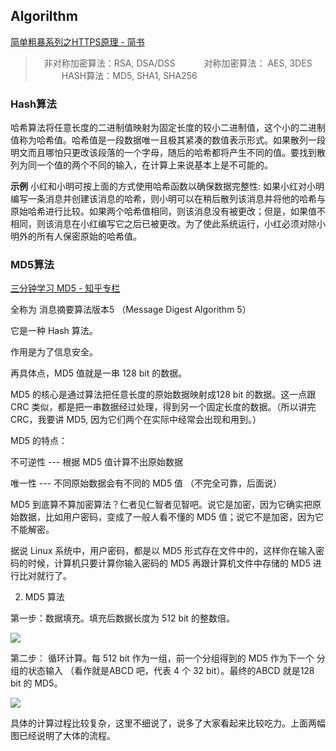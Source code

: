 ## Algorilthm

[简单粗暴系列之HTTPS原理 - 简书](http://www.jianshu.com/p/650ad90bf563)
> 非对称加密算法：RSA, DSA/DSS
   对称加密算法： AES, 3DES
   HASH算法：MD5, SHA1, SHA256

### Hash算法

哈希算法将任意长度的二进制值映射为固定长度的较小二进制值，这个小的二进制值称为哈希值。哈希值是一段数据唯一且极其紧凑的数值表示形式。如果散列一段明文而且哪怕只更改该段落的一个字母，随后的哈希都将产生不同的值。要找到散列为同一个值的两个不同的输入，在计算上来说基本上是不可能的。

**示例**
小红和小明可按上面的方式使用哈希函数以确保数据完整性: 如果小红对小明编写一条消息并创建该消息的哈希，则小明可以在稍后散列该消息并将他的哈希与原始哈希进行比较。如果两个哈希值相同，则该消息没有被更改；但是，如果值不相同，则该消息在小红编写它之后已被更改。为了使此系统运行，小红必须对除小明外的所有人保密原始的哈希值。

### MD5算法

[三分钟学习 MD5 - 知乎专栏](https://zhuanlan.zhihu.com/p/26592209)

全称为 消息摘要算法版本5 （Message Digest Algorithm 5）

它是一种 Hash 算法。

作用是为了信息安全。

再具体点，MD5 值就是一串 128 bit 的数据。

MD5 的核心是通过算法把任意长度的原始数据映射成128 bit 的数据。这一点跟CRC 类似，都是把一串数据经过处理，得到另一个固定长度的数据。（所以讲完 CRC，我要讲 MD5, 因为它们两个在实际中经常会出现和用到。）

MD5 的特点：

不可逆性 --- 根据 MD5 值计算不出原始数据

唯一性 --- 不同原始数据会有不同的 MD5 值 （不完全可靠，后面说）

MD5 到底算不算加密算法？仁者见仁智者见智吧。说它是加密，因为它确实把原始数据，比如用户密码，变成了一般人看不懂的 MD5 值；说它不是加密，因为它不能解密。

据说 Linux 系统中，用户密码，都是以 MD5 形式存在文件中的，这样你在输入密码的时候，计算机只要计算你输入密码的 MD5 再跟计算机文件中存储的 MD5 进行比对就行了。


2. MD5 算法

第一步：数据填充。填充后数据长度为 512 bit 的整数倍。

![](http://oc98nass3.bkt.clouddn.com/2017-08-30-15040600302744.jpg)

第二步： 循环计算。每 512 bit 作为一组，前一个分组得到的 MD5 作为下一个 分组的状态输入 （看作就是ABCD 吧，代表 4 个 32 bit）。最终的ABCD 就是128 bit 的 MD5。

![](http://oc98nass3.bkt.clouddn.com/2017-08-30-15040600414408.jpg)

具体的计算过程比较复杂，这里不细说了，说多了大家看起来比较吃力。上面两幅图已经说明了大体的流程。


